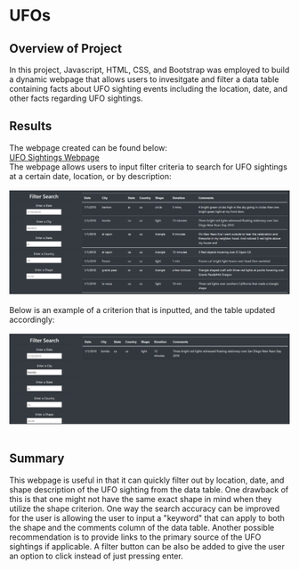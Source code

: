 # UFOs
## Overview of Project
In this project, Javascript, HTML, CSS, and Bootstrap was employed to build a dynamic webpage that allows users to invesitgate and filter a data table containing facts about UFO sighting events including the location, date, and other facts regarding UFO sightings.
## Results
The webpage created can be found below:<br/>
[UFO Sightings Webpage](https://andrew-carlson.github.io/UFOs/)<br/>
The webpage allows users to input filter criteria to search for UFO sightings at a certain date, location, or by description:<br/><br/>
![Filter-Search-Image](./Resources/fig_1.png)<br/><br/>
Below is an example of a criterion that is inputted, and the table updated accordingly:<br/><br/>
![Filter-Applied-Image](./Resources/fig_2.png)<br/><br/>
## Summary
This webpage is useful in that it can quickly filter out by location, date, and shape description of the UFO sighting from the data table. One drawback of this is that one might not have the same exact shape in mind when they utilize the shape criterion. One way the search accuracy can be improved for the user is allowing the user to input a "keyword" that can apply to both the shape and the comments column of the data table. Another possible recommendation is to provide links to the primary source of the UFO sightings if applicable. A filter button can be also be added to give the user an option to click instead of just pressing enter.